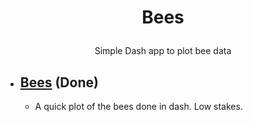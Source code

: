

<H1><b><p align="center">Bees</b></H1>
<p align="center">Simple Dash app to plot bee data<p align="center">
</p>


 * ## [Bees](https://github.com/hrokr/Little-Pyprojects/tree/main/Bees) (Done)

    - A quick plot of the bees done in dash. Low stakes. 
